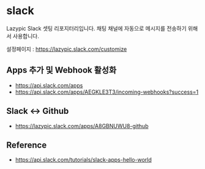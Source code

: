 # slack
Lazypic Slack 셋팅 리포지터리입니다.
채팅 채널에 자동으로 메시지를 전송하기 위해서 사용합니다.

설정페이지 : https://lazypic.slack.com/customize

## Apps 추가 및 Webhook 활성화
- https://api.slack.com/apps
- https://api.slack.com/apps/AEGKLE3T3/incoming-webhooks?success=1

## Slack <-> Github
- https://lazypic.slack.com/apps/A8GBNUWU8-github

## Reference
- https://api.slack.com/tutorials/slack-apps-hello-world
